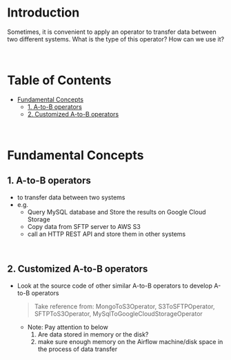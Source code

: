 <!-- omit in toc -->
# Introduction
Sometimes, it is convenient to apply an operator to transfer data between two different systems. What is the type of this operator? How can we use it?

<br />

<!-- omit in toc -->
# Table of Contents
- [Fundamental Concepts](#fundamental-concepts)
  - [1. A-to-B operators](#1-a-to-b-operators)
  - [2. Customized A-to-B operators](#2-customized-a-to-b-operators)

<br />

# Fundamental Concepts

## 1. A-to-B operators
* to transfer data between two systems
* e.g.
  * Query MySQL database and Store the results on Google Cloud Storage
  * Copy data from SFTP server to AWS S3
  * call an HTTP REST API and store them in other systems

<br />

## 2. Customized A-to-B operators
* Look at the source code of other similar A-to-B operators to develop A-to-B operators 
  > Take reference from: MongoToS3Operator, S3ToSFTPOperator, SFTPToS3Operator, MySqlToGoogleCloudStorageOperator
  * Note: Pay attention to below
    1. Are data stored in memory or the disk?
    2. make sure enough memory on the Airflow machine/disk space in the process of data transfer






